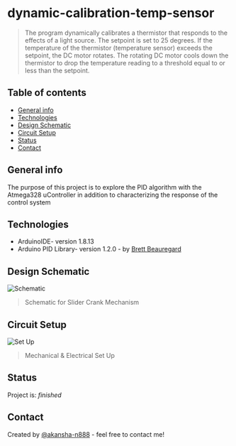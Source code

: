 # dynamic-calibration-temp-sensor
> The program dynamically calibrates a thermistor that responds to the effects of a light source. The setpoint is set to 25 degrees. If the temperature of the thermistor (temperature sensor) exceeds the setpoint, the DC motor rotates. The rotating DC motor cools down the thermistor to drop the temperature reading to a threshold equal to or less than the setpoint. 

## Table of contents
* [General info](#general-info)
* [Technologies](#technologies)
* [Design Schematic](#design-schematic)
* [Circuit Setup](#circuit-setup)
* [Status](#status)
* [Contact](#contact)

## General info
The purpose of this project is to explore the PID algorithm with the Atmega328 uController in addition to characterizing the response of the control system

## Technologies
* ArduinoIDE- version 1.8.13
* Arduino PID Library- version 1.2.0 - by [Brett Beauregard ](https://github.com/br3ttb/Arduino-PID-Library)

## Design Schematic
![Schematic](schematic.PNG)
> Schematic for Slider Crank Mechanism

## Circuit Setup
![Set Up](setup.PNG)
> Mechanical & Electrical Set Up

## Status
Project is: _finished_

## Contact
Created by [@akansha-n888](https://www.linkedin.com/in/akansha-nagar/) - feel free to contact me!
